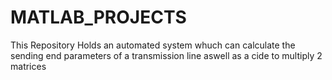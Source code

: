 # MATLAB_PROJECTS
This Repository Holds an automated system whuch can 
calculate the sending end parameters of a transmission line
aswell as a cide to multiply 2 matrices 
